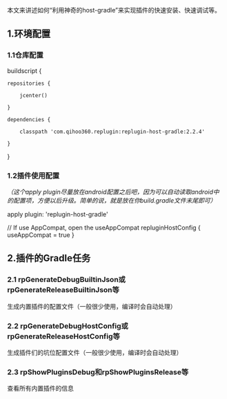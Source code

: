 本文来讲述如何“利用神奇的host-gradle”来实现插件的快速安装、快速调试等。
## 1.环境配置
### 1.1仓库配置
buildscript {

    repositories {

        jcenter()

    }

    dependencies {

        classpath 'com.qihoo360.replugin:replugin-host-gradle:2.2.4'

    }

}
### 1.2插件使用配置
_（这个apply plugin尽量放在android配置之后吧，因为可以自动读取android中的配置项，方便以后升级。简单的说，就是放在你build.gradle文件末尾即可）_

apply plugin: 'replugin-host-gradle'

// If use AppCompat, open the useAppCompat
repluginHostConfig {
    useAppCompat = true
}


## 2.插件的Gradle任务
### 2.1 rpGenerateDebugBuiltinJson或rpGenerateReleaseBuiltinJson等
生成内置插件的配置文件（一般很少使用，编译时会自动处理）
### 2.2 rpGenerateDebugHostConfig或rpGenerateReleaseHostConfig等
生成插件们的坑位配置文件（一般很少使用，编译时会自动处理）
### 2.3 rpShowPluginsDebug和rpShowPluginsRelease等
查看所有内置插件的信息
